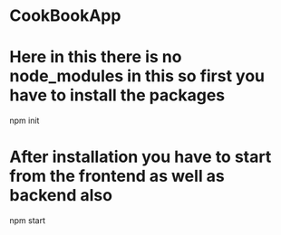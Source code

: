 # CookBookApp

# Here in this there is no node_modules in this so first you have to install the packages
npm init

# After installation you have to start from the frontend as well as backend also
npm start

